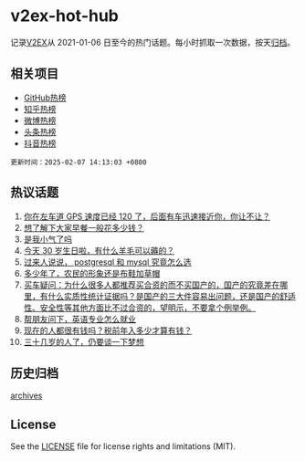 # v2ex-hot-hub

 记录[V2EX](https://www.v2ex.com/)从 2021-01-06 日至今的热门话题。每小时抓取一次数据，按天[归档](archives)。
 
 ## 相关项目

- [GitHub热榜](https://github.com/snaildev/github-hot-hub)
- [知乎热榜](https://github.com/snaildev/zhihu-hot-hub)
- [微博热榜](https://github.com/snaildev/weibo-hot-hub)
- [头条热榜](https://github.com/snaildev/toutiao-hot-hub)
- [抖音热榜](https://github.com/snaildev/douyin-hot-hub)


 `更新时间：2025-02-07 14:13:03 +0800`

## 热议话题

1. [你在左车道 GPS 速度已经 120 了，后面有车迅速接近你，你让不让？](https://www.v2ex.com/t/1109372)
1. [想了解下大家早餐一般花多少钱？](https://www.v2ex.com/t/1109501)
1. [是我小气了吗](https://www.v2ex.com/t/1109486)
1. [今天 30 岁生日啦，有什么羊毛可以薅的？](https://www.v2ex.com/t/1109503)
1. [过来人说说， postgresql 和 mysql 究竟怎么选](https://www.v2ex.com/t/1109357)
1. [多少年了，农民的形象还是布鞋加草帽](https://www.v2ex.com/t/1109404)
1. [买车疑问：为什么很多人都推荐买合资的而不买国产的，国产的究竟差在哪里，有什么实质性统计证据吗？是国产的三大件容易出问题，还是国产的舒适性、安全性等其他方面比不过合资的，望明示，不要拿个例举例。](https://www.v2ex.com/t/1109330)
1. [帮朋友问下，英语专业怎么就业](https://www.v2ex.com/t/1109399)
1. [现在的人都很有钱吗？税前年入多少才算有钱？](https://www.v2ex.com/t/1109522)
1. [三十几岁的人了，仍要谈一下梦想](https://www.v2ex.com/t/1109490)

## 历史归档

[archives](archives)

## License

See the [LICENSE](LICENSE) file for license rights and limitations (MIT).
